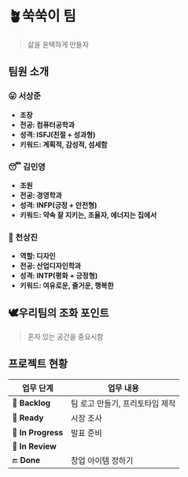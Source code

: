 # 🪴쑥쑥이 팀
> 삶을 윤택하게 만들자

## 팀원 소개
### 😛 서상준
- **조장**
- **전공: 컴퓨터공학과**
- **성격: ISFJ(친절 + 성과형)**
- **키워드: 계획적, 감성적, 섬세함**
  
### 😴 김민영
- **조원**
- **전공: 경영학과**
- **성격: INFP(긍정 + 안전형)**
- **키워드: 약속 잘 지키는, 조율자, 에너지는 집에서**

### 🫡 천상진
 - **역할: 디자인**
 - **전공: 산업디자인학과**
 - **성격: INTP(평화 + 긍정형)**
 - **키워드: 여유로운, 즐거운, 행복한**

## 🕊️우리팀의 조화 포인트
> 혼자 있는 공간을 중요시함 

## 프로젝트 현황
| 업무 단계 | 업무 내용 |
|------|------------|
| 👜 **Backlog** | 팀 로고 만들기, 프리토타입 제작 |
| 🏁 **Ready** | 시장 조사 |
| 🏹 **In Progress** | 발표 준비 |
| 🎯 **In Review** |  |
| 🔚 **Done** | 창업 아이템 정하기 |
